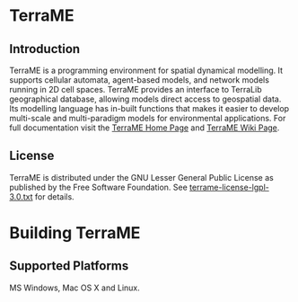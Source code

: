 # TerraME
## Introduction
TerraME is a programming environment for spatial dynamical modelling. It supports cellular automata, agent-based models, and network models running in 2D cell spaces. TerraME provides an interface to TerraLib geographical database, allowing models direct access to geospatial data. Its modelling language has in-built functions that makes it easier to develop multi-scale and multi-paradigm models for environmental applications. For full documentation visit the [TerraME Home Page](http://terrame.org) and [TerraME Wiki Page](https://github.com/TerraME/terrame/wiki).

## License
TerraME is distributed under the GNU Lesser General Public License as published by the Free Software Foundation. See [terrame-license-lgpl-3.0.txt](https://github.com/TerraME/terrame/blob/master/licenses/terrame-license-lgpl-3.0.txt) for details. 

# Building TerraME

## Supported Platforms
MS Windows, Mac OS X and Linux.
